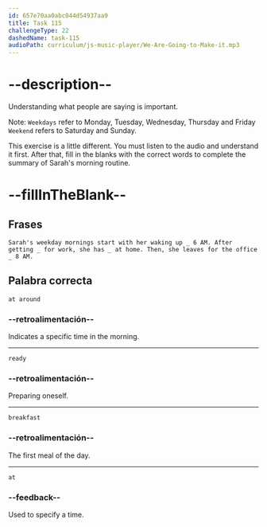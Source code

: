 ```yaml
---
id: 657e70aa0abc044d54937aa9
title: Task 115
challengeType: 22
dashedName: task-115
audioPath: curriculum/js-music-player/We-Are-Going-to-Make-it.mp3
---
```


<!-- Brian: Go on, please. What's your weekly routine like?
Sarah: Well, on weekdays, I usually wake up at around 6 AM to get ready for work.
Brian: That's early! What's your morning routine?
Sarah: In the morning, I have breakfast at home and then head to the office at 8 AM. -->

# --description--

Understanding what people are saying is important.

Note: `Weekdays` refer to Monday, Tuesday, Wednesday, Thursday and Friday `Weekend` refers to Saturday and Sunday.

This exercise is a little different. You must listen to the audio and understand it first. After that, fill in the blanks with the correct words to complete the summary of Sarah's morning routine.

# --fillInTheBlank--

## Frases

`Sarah's weekday mornings start with her waking up _ 6 AM. After getting _ for work, she has _ at home. Then, she leaves for the office _ 8 AM.`

## Palabra correcta

`at around`

### --retroalimentación--

Indicates a specific time in the morning.

---

`ready`

### --retroalimentación--

Preparing oneself.

---

`breakfast`

### --retroalimentación--

The first meal of the day.

---

`at`

### --feedback--

Used to specify a time.
